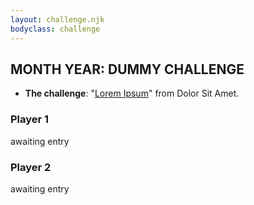 ```yaml
---
layout: challenge.njk
bodyclass: challenge
---
```


<section class="challenge challenge-intro">

## MONTH YEAR: DUMMY CHALLENGE

* **The challenge**: "[Lorem Ipsum](https://lipsum.com)" from Dolor Sit Amet.

</section>

<section class="challenge challenge-entries">
<div class="entry entry-awaiting">

### Player 1

awaiting entry

</div>

<div class="entry entry-awaiting">

### Player 2

awaiting entry

</div>
</section>
